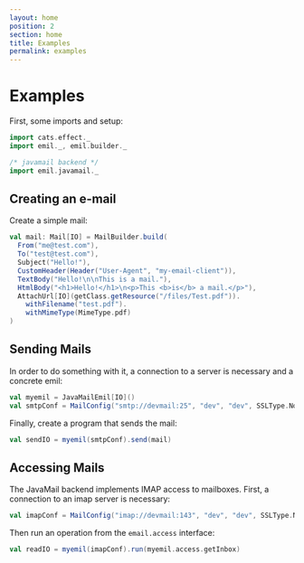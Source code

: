 ```yaml
---
layout: home
position: 2
section: home
title: Examples
permalink: examples
---
```


# Examples

First, some imports and setup:

```scala mdoc
import cats.effect._
import emil._, emil.builder._

/* javamail backend */
import emil.javamail._
```


## Creating an e-mail

Create a simple mail:

```scala mdoc
val mail: Mail[IO] = MailBuilder.build(
  From("me@test.com"),
  To("test@test.com"),
  Subject("Hello!"),
  CustomHeader(Header("User-Agent", "my-email-client")),
  TextBody("Hello!\n\nThis is a mail."),
  HtmlBody("<h1>Hello!</h1>\n<p>This <b>is</b> a mail.</p>"),
  AttachUrl[IO](getClass.getResource("/files/Test.pdf")).
    withFilename("test.pdf").
    withMimeType(MimeType.pdf)
)
```


## Sending Mails

In order to do something with it, a connection to a server is
necessary and a concrete emil:

```scala mdoc
val myemil = JavaMailEmil[IO]()
val smtpConf = MailConfig("smtp://devmail:25", "dev", "dev", SSLType.NoEncryption)
```

Finally, create a program that sends the mail:

```scala mdoc
val sendIO = myemil(smtpConf).send(mail)
```

## Accessing Mails

The JavaMail backend implements IMAP access to mailboxes. First, a
connection to an imap server is necessary:

```scala mdoc
val imapConf = MailConfig("imap://devmail:143", "dev", "dev", SSLType.NoEncryption)
```

Then run an operation from the `email.access` interface:

```scala mdoc
val readIO = myemil(imapConf).run(myemil.access.getInbox)
```
